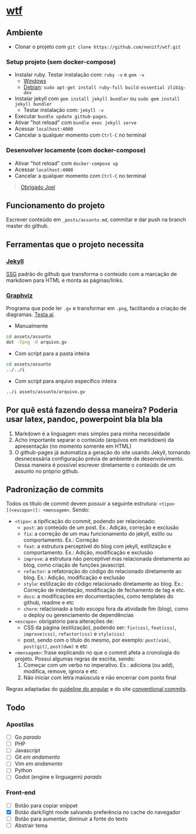 # [wtf](http://wtf.neni.dev)

## Ambiente
- Clonar o projeto com ``git clone https://github.com/nenitf/wtf.git``

### Setup projeto (sem docker-compose)
- Instalar ruby. Testar instalação com: ``ruby -v`` e ``gem -v``
    - [Windows](https://jekyllrb.com/docs/installation/windows/)
    - [Debian](https://www.ruby-lang.org/pt/documentation/installation/#apt): ``sudo apt-get install ruby-full build-essential zlib1g-dev``
- Instalar jekyll com ``gem install jekyll bundler`` ou ``sudo gem install jekyll bundler``
    - Testar instalação com: ``jekyll -v``
- Executar ``bundle update github-pages``.
- Ativar "hot reload" com ``bundle exec jekyll serve``
- Acessar `localhost:4000`
- Cancelar a qualquer momento com `Ctrl-C` no terminal

### Desenvolver locamente (com docker-compose)
- Ativar "hot reload" com ``docker-compose up``
- Acessar `localhost:4000`
- Cancelar a qualquer momento com `Ctrl-C` no terminal
> [Obrigado Joel](https://github.com/joeltennant/Jekyll-and-Docker-Compose)

## Funcionamento do projeto
Escrever conteúdo em `_posts/assunto.md`, commitar e dar push na branch master do github.

## Ferramentas que o projeto necessita
### [Jekyll](https://jekyllrb.com/)
[SSG](https://www.staticgen.com/about) padrão do github que transforma o conteúdo com a marcação de markdown para HTML e monta as páginas/links.

### [Graphviz](https://www.graphviz.org/)
Programa que pode ler `.gv` e transformar em `.png`, facilitando a criação de diagramas. [Testa aí](https://dreampuf.github.io/GraphvizOnline).
- Manualmente
```sh
cd assets/assunto
dot -Tpng -O arquivo.gv

```
- Com script para a pasta inteira
```sh
cd assets/assunto
../../i
```
- Com script para arquivo específico inteira
```sh
../i assets/assunto/arquivo.gv
```

## Por quê está fazendo dessa maneira? Poderia usar latex, pandoc, powerpoint bla bla bla
1. Markdown é a linguagem mais simples para minha necessidade
2. Acho importante separar o conteúdo (arquivos em markdown) da apresentação (no momento somente em HTML)
3. O github-pages já automatiza a geração do site usando Jekyll, tornando desnecessária configuração prévia de ambiente de desenvolvimento. Dessa maneira é possível escrever diretamente o conteúdo de um assunto no próprio github.

## Padronização de commits
Todos os título de commit devem possuir a seguinte estrutura: ``<tipo>[(<escopo>)]: <mensagem>``. Sendo:
- ``<tipo>``: a tipificação do commit, podendo ser relacionado:
    - `post`: ao conteúdo de um post. Ex.: Adição, correção e exclusão
    - `fix`: a correção de um mau funcionamento do jekyll, estilo ou comportamento. Ex.: Correção
    - `feat`: a estrutura perceptível do blog com jekyll, estilização e comportamento. Ex.: Adição, modificação e exclusão
    - `improve`: a estrutura não perceptível mas relacionada diretamente ao blog, como criação de funções javascript.
    - `refactor`: a refatoração do código do relacionado diretamente ao blog. Ex.: Adição, modificação e exclusão
    - `style`: estilização do código relacionado diretamente ao blog. Ex.: Correção de indentação, modificação de fechamento de tag e etc.
    - `docs`: a modificações em documentações, como templates do github, readme e etc
    - `chore`: relacionado a todo escopo fora da atividade fim (blog), como o deploy ou gerenciamento de dependências
- ``<escopo>``: obrigatório para alterações de:
    - CSS da página (estilização), podendo ser: `fix(css)`, `feat(css)`, `improve(css)`, `refactor(css)` e `style(css)`
    - post, sendo com o título do mesmo, por exemplo: `post(vim)`, `post(git)`, `post(dwm)` e etc
- ``<mensagem>``: frase explicando no que o commit afeta a cronologia do projeto. Possui algumas regras de escrita, sendo:
    1. Começar com um verbo no imperativo. Ex.: adiciona (ou add), modifica, remove, ignora e etc
    2. Não iniciar com letra maiúscula e não encerrar com ponto final

Regras adaptadas do [guideline do angular](https://github.com/angular/angular/blob/master/CONTRIBUTING.md#commit) e do site [conventional commits](https://www.conventionalcommits.org/en/v1.0.0-beta.2/).

## Todo
### Apostilas
* [ ] Go *parado*
* [ ] PHP
* [ ] Javascript
* [ ] Git *em andamento*
* [ ] Vim *em andamento*
* [ ] Python
* [ ] Godot (engine e linguagem) *parado*

### Front-end
* [ ] Botão para copiar snippet
* [x] Botão dark/light mode salvando preferência no cache do navegador
* [ ] Botão para aumentar, diminuir a fonte do texto
* [ ] Abstrair tema
